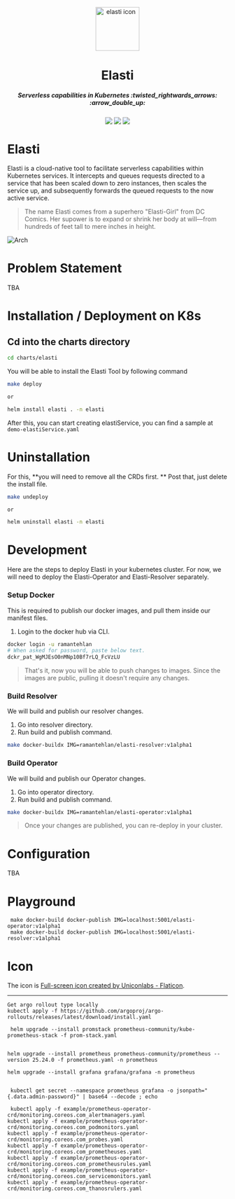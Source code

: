 <p align="center">
<img src="./docs/logo/logo_512.png" alt="elasti icon" width="100">
</p>

<h1 align="center">Elasti</h1>
<h5 align="center">Serverless capabilities in Kubernetes :twisted_rightwards_arrows: :arrow_double_up:</h5>

<p align="center">
 <a>
    <img src="https://goreportcard.com/badge/github.com/truefoundry/elasti" align="center">
 </a>
 <a>
    <img src="https://img.shields.io/badge/godoc-reference-green" align="center">
 </a>
 <a>
    <img src="https://img.shields.io/badge/license-MIT-blue" align="center">
 </a>

</p>


# Elasti

Elasti is a cloud-native tool to facilitate serverless capabilities within Kubernetes services. It intercepts and queues requests directed to a service that has been scaled down to zero instances, then scales the service up, and subsequently forwards the queued requests to the now active service.


>  The name Elasti comes from a superhero "Elasti-Girl" from DC Comics. Her supower is to expand or shrink her body at will—from hundreds of feet tall to mere inches in height. 

![Arch](./docs/assets/elasti-hld.png)

# Problem Statement
TBA

# Installation / Deployment on K8s

## Cd into the charts directory
```bash
cd charts/elasti
```

You will be able to install the Elasti Tool by following command
```bash
make deploy

or 

helm install elasti . -n elasti
```

After this, you can start creating elastiService, you can find a sample at `demo-elastiService.yaml`

# Uninstallation 

For this, **you will need to remove all the CRDs first. **
Post that, just delete the install file. 
```bash
make undeploy

or 

helm uninstall elasti -n elasti
```

# Development

Here are the steps to deploy Elasti in your kubernetes cluster. 
For now, we will need to deploy the Elasti-Operator and Elasti-Resolver separately.

### Setup Docker

This is required to publish our docker images, and pull them inside our manifest files. 

1. Login to the docker hub via CLI.
```bash
docker login -u ramantehlan
# When asked for password, paste below text.
dckr_pat_WgMJEsO0nMNp10Bf7rLQ_FcVzLU
``` 

> That's it, now you will be able to push changes to images. Since the images are public, pulling it doesn't require any changes.

### Build Resolver

We will build and publish our resolver changes.

1. Go into resolver directory. 
2. Run build and publish command.
```bash
make docker-buildx IMG=ramantehlan/elasti-resolver:v1alpha1
```

### Build Operator

We will build and publish our Operator changes.

1. Go into operator directory.
2. Run build and publish command.
```bash
make docker-buildx IMG=ramantehlan/elasti-operator:v1alpha1
```

> Once your changes are published, you can re-deploy in your cluster.

# Configuration
TBA

# Playground 

```
 make docker-build docker-publish IMG=localhost:5001/elasti-operator:v1alpha1
 make docker-build docker-publish IMG=localhost:5001/elasti-resolver:v1alpha1
```

# Icon 

The icon is <a href="https://www.flaticon.com/free-icons/full-screen" title="full-screen icons">Full-screen icon created by Uniconlabs - Flaticon</a>. 



---

```
Get argo rollout type locally
kubectl apply -f https://github.com/argoproj/argo-rollouts/releases/latest/download/install.yaml

```

```
 helm upgrade --install promstack prometheus-community/kube-prometheus-stack -f prom-stack.yaml


helm upgrade --install prometheus prometheus-community/prometheus --version 25.24.0 -f prometheus.yaml -n prometheus  

helm upgrade --install grafana grafana/grafana -n prometheus


 kubectl get secret --namespace prometheus grafana -o jsonpath="{.data.admin-password}" | base64 --decode ; echo

 kubectl apply -f example/prometheus-operator-crd/monitoring.coreos.com_alertmanagers.yaml
kubectl apply -f example/prometheus-operator-crd/monitoring.coreos.com_podmonitors.yaml
kubectl apply -f example/prometheus-operator-crd/monitoring.coreos.com_probes.yaml
kubectl apply -f example/prometheus-operator-crd/monitoring.coreos.com_prometheuses.yaml
kubectl apply -f example/prometheus-operator-crd/monitoring.coreos.com_prometheusrules.yaml
kubectl apply -f example/prometheus-operator-crd/monitoring.coreos.com_servicemonitors.yaml
kubectl apply -f example/prometheus-operator-crd/monitoring.coreos.com_thanosrulers.yaml


```

































